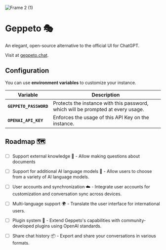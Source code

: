![Frame 2 (1)](https://user-images.githubusercontent.com/8951736/227655725-d2fd7fdb-fb6d-43ff-98a3-8922f440c2cc.png)

# Geppeto 🎭

An elegant, open-source alternative to the official UI for ChatGPT.

Visit at [geppeto.chat](https://geppeto.chat).

## Configuration
You can use **environment variables** to customize your instance.

| Variable | Description |
| -------- | ----------- |
| **`GEPPETO_PASSWORD`** | Protects the instance with this password, which will be prompted at every usage. |
| **`OPENAI_API_KEY`** | Enforces the usage of this API Key on the instance. |

## Roadmap 🗺️

- [ ] Support external knowledge 🧠 - Allow making questions about documents
- [ ] Support for additional AI language models 🤖 - Allow users to choose from a variety of AI language models.
- [ ] User accounts and synchronization ☁️ - Integrate user accounts for customization and conversation sync across devices.
- [ ] Multi-language support 🌍 - Translate the user interface for international users.
- [ ] Plugin system 🔌 - Extend Geppeto's capabilities with community-developed plugins using OpenAI standards.
- [ ] Share chat history 📦 - Export and share your conversations in various formats.





